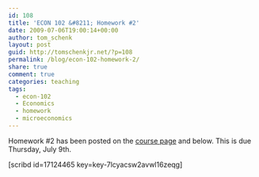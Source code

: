 ```yaml
---
id: 108
title: 'ECON 102 &#8211; Homework #2'
date: 2009-07-06T19:00:14+00:00
author: tom_schenk
layout: post
guid: http://tomschenkjr.net/?p=108
permalink: /blog/econ-102-homework-2/
share: true
comment: true
categories: teaching 
tags:
  - econ-102
  - Economics
  - homework
  - microeconomics
---
```

Homework #2 has been posted on the <a href="http://tomschenkjr.net/teaching/econ-102-principles-of-microeconomics/" target="_self">course page</a> and below. This is due Thursday, July 9th.

[scribd id=17124465 key=key-7lcyacsw2avwl16zeqg]